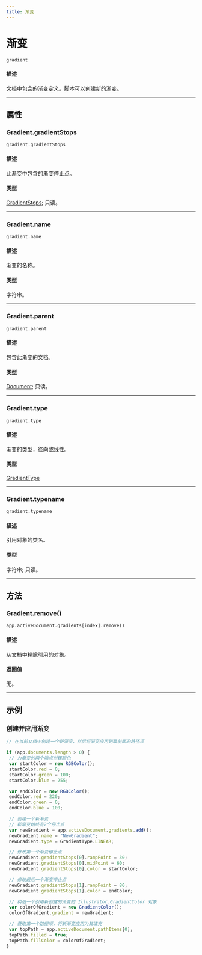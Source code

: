 ```yaml
---
title: 渐变
---
```

# 渐变

`gradient`

#### 描述

文档中包含的渐变定义。脚本可以创建新的渐变。

---

## 属性

### Gradient.gradientStops

`gradient.gradientStops`

#### 描述

此渐变中包含的渐变停止点。

#### 类型

[GradientStops](.././GradientStops); 只读。

---

### Gradient.name

`gradient.name`

#### 描述

渐变的名称。

#### 类型

字符串。

---

### Gradient.parent

`gradient.parent`

#### 描述

包含此渐变的文档。

#### 类型

[Document](.././Document); 只读。

---

### Gradient.type

`gradient.type`

#### 描述

渐变的类型，径向或线性。

#### 类型

[GradientType](../scripting-constants#gradienttype)

---

### Gradient.typename

`gradient.typename`

#### 描述

引用对象的类名。

#### 类型

字符串; 只读。

---

## 方法

### Gradient.remove()

`app.activeDocument.gradients[index].remove()`

#### 描述

从文档中移除引用的对象。

#### 返回值

无。

---

## 示例

### 创建并应用渐变

```javascript
// 在当前文档中创建一个新渐变，然后将渐变应用到最前面的路径项

if (app.documents.length > 0) {
 // 为渐变的两个端点创建颜色
 var startColor = new RGBColor();
 startColor.red = 0;
 startColor.green = 100;
 startColor.blue = 255;

 var endColor = new RGBColor();
 endColor.red = 220;
 endColor.green = 0;
 endColor.blue = 100;

 // 创建一个新渐变
 // 新渐变始终有2个停止点
 var newGradient = app.activeDocument.gradients.add();
 newGradient.name = "NewGradient";
 newGradient.type = GradientType.LINEAR;

 // 修改第一个渐变停止点
 newGradient.gradientStops[0].rampPoint = 30;
 newGradient.gradientStops[0].midPoint = 60;
 newGradient.gradientStops[0].color = startColor;

 // 修改最后一个渐变停止点
 newGradient.gradientStops[1].rampPoint = 80;
 newGradient.gradientStops[1].color = endColor;

 // 构造一个引用新创建的渐变的 Illustrator.GradientColor 对象
 var colorOfGradient = new GradientColor();
 colorOfGradient.gradient = newGradient;

 // 获取第一个路径项，将新渐变应用为其填充
 var topPath = app.activeDocument.pathItems[0];
 topPath.filled = true;
 topPath.fillColor = colorOfGradient;
}
```
